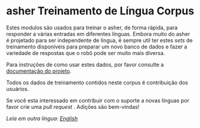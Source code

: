 # asher Treinamento de Língua Corpus

Estes modulos são usados para treinar o asher, de forma rápida, para responder a várias entradas em diferentes línguas.
Embora muito do asher é projetado para ser independente de língua, é sempre util ter estes *sets* de treinamento disponíveis
para preparar um novo banco de dados e fazer a variedade de respostas que o robô pode ser muito mais diversa.

Para instruções de como usar estes dados, por favor consulte a [documentação do projeto](https://github.com/crazywolf132/asher/wiki/Training).

Todos os dados de treinamento contidos neste corpus é contribuição dos usuários.

Se você esta interessado em contribuir com o suporte a novas línguas por favor crie uma *pull request* . Adições são bem-vindas!

*Leia em outra língua: [English](readme.md)*
